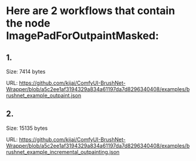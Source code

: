 # Here are 2 workflows that contain the node ImagePadForOutpaintMasked:

## 1. 

Size: 7414 bytes

URL: https://github.com/kijai/ComfyUI-BrushNet-Wrapper/blob/a5c2ee1af3194329a834a61197da7d8296340408/examples/brushnet_example_outpaint.json

## 2. 

Size: 15135 bytes

URL: https://github.com/kijai/ComfyUI-BrushNet-Wrapper/blob/a5c2ee1af3194329a834a61197da7d8296340408/examples/brushnet_example_incremental_outpainting.json

